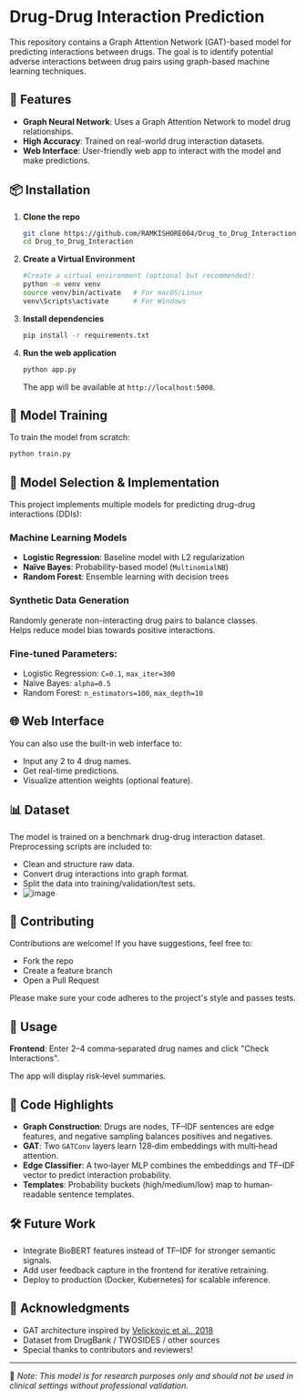 
# Drug-Drug Interaction Prediction

This repository contains a Graph Attention Network (GAT)-based model for predicting interactions between drugs. The goal is to identify potential adverse interactions between drug pairs using graph-based machine learning techniques.

## 🚀 Features
- **Graph Neural Network**: Uses a Graph Attention Network to model drug relationships.
- **High Accuracy**: Trained on real-world drug interaction datasets.
- **Web Interface**: User-friendly web app to interact with the model and make predictions.

## 📦 Installation

1. **Clone the repo**
   ```bash
   git clone https://github.com/RAMKISHORE004/Drug_to_Drug_Interaction.git
   cd Drug_to_Drug_Interaction
   ```
2. **Create a Virtual Environment**
   ```bash
   #Create a virtual environment (optional but recommended):
   python -m venv venv
   source venv/bin/activate   # For macOS/Linux
   venv\Scripts\activate      # For Windows
    ```

3. **Install dependencies**
   ```bash
   pip install -r requirements.txt
   ```

4. **Run the web application**
   ```bash
   python app.py
   ```
   The app will be available at `http://localhost:5000`.

## 🧠 Model Training

To train the model from scratch:
```bash
python train.py
```

## 🧠 Model Selection & Implementation

This project implements multiple models for predicting drug-drug interactions (DDIs):

### Machine Learning Models
- **Logistic Regression**: Baseline model with L2 regularization  
- **Naïve Bayes**: Probability-based model (`MultinomialNB`)  
- **Random Forest**: Ensemble learning with decision trees  

### Synthetic Data Generation

Randomly generate non-interacting drug pairs to balance classes.  
Helps reduce model bias towards positive interactions.

### Fine-tuned Parameters:
- Logistic Regression: `C=0.1`, `max_iter=300`
- Naïve Bayes: `alpha=0.5`
- Random Forest: `n_estimators=100`, `max_depth=10`

## 🌐 Web Interface

You can also use the built-in web interface to:
- Input any 2 to 4 drug names.
- Get real-time predictions.
- Visualize attention weights (optional feature).

## 📊 Dataset

The model is trained on a benchmark drug-drug interaction dataset. Preprocessing scripts are included to:
- Clean and structure raw data.
- Convert drug interactions into graph format.
- Split the data into training/validation/test sets.
- ![image](https://github.com/user-attachments/assets/8003d8c7-9d58-46ff-babe-7838b5583cbf)

## 🤝 Contributing

Contributions are welcome! If you have suggestions, feel free to:
- Fork the repo
- Create a feature branch
- Open a Pull Request

Please make sure your code adheres to the project's style and passes tests.

## 🧭 Usage

**Frontend**: Enter 2–4 comma‐separated drug names and click "Check Interactions". 

The app will display risk‐level summaries.

## 🧩 Code Highlights

- **Graph Construction**: Drugs are nodes, TF–IDF sentences are edge features, and negative sampling balances positives and negatives.
- **GAT**: Two `GATConv` layers learn 128‐dim embeddings with multi‐head attention.
- **Edge Classifier**: A two‐layer MLP combines the embeddings and TF–IDF vector to predict interaction probability.
- **Templates**: Probability buckets (high/medium/low) map to human‐readable sentence templates.

## 🛠️ Future Work

- Integrate BioBERT features instead of TF–IDF for stronger semantic signals.
- Add user feedback capture in the frontend for iterative retraining.
- Deploy to production (Docker, Kubernetes) for scalable inference.



## 🙏 Acknowledgments

- GAT architecture inspired by [Velickovic et al., 2018](https://arxiv.org/abs/1710.10903)
- Dataset from DrugBank / TWOSIDES / other sources
- Special thanks to contributors and reviewers!

---

🧪 *Note: This model is for research purposes only and should not be used in clinical settings without professional validation.*
